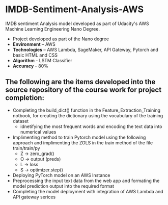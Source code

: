 # IMDB-Sentiment-Analysis-AWS
IMDB sentiment Analysis model developed as part of Udacity's AWS Machine Learning Engineering Nano Degree.

* Project developed as part of the Nano degree
* **Environment** – AWS
* **Technologies** – AWS Lambda, SageMaker, API Gateway, Pytorch and basic HTML and CSS
*	**Algorithm** - LSTM Classifier
* **Accuracy** - 80%

## The following are the items developed into the source repository of the course work for project completion:

* Completing the build_dict() function in the Feature_Extraction_Training notbook, for creating the dictionary using the vocabulary of the training dataset
  * idnetifying the most frequent words and encoding the text data into numerical values
* Implimenting method to train Pytorch model using the following approach and implimenting the ZOLS in the train method of the file train/train/py
  * Z -> zero_grad()
  * O -> output (preds)
  * L -> loss
  * S -> optimizer.step()
 * Deploying PyTorch model on an AWS Instance
 * Preprocessing the input text data from the web app and formating the model prediction output into the required format
 * Completing the model deployment with integration of AWS Lambda and API gateway serices
